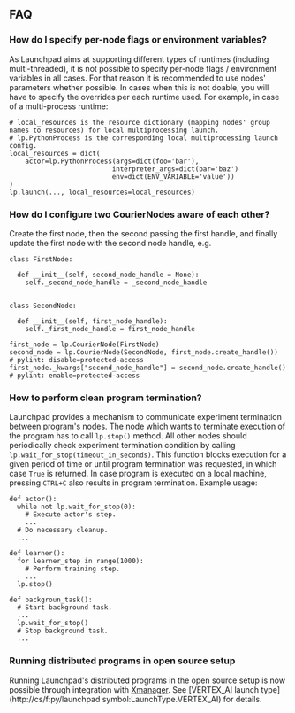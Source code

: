 ## FAQ

### How do I specify per-node flags or environment variables?

As Launchpad aims at supporting different types of runtimes (including
multi-threaded), it is not possible to specify per-node flags / environment
variables in all cases. For that reason it is recommended to use nodes'
parameters whether possible. In cases when this is not doable, you will have
to specify the overrides per each runtime used. For example, in case of
a multi-process runtime:

```
# local_resources is the resource dictionary (mapping nodes' group names to resources) for local multiprocessing launch.
# lp.PythonProcess is the corresponding local multiprocessing launch config.
local_resources = dict(
    actor=lp.PythonProcess(args=dict(foo='bar'),
                          interpreter_args=dict(bar='baz')
                          env=dict(ENV_VARIABLE='value'))
)
lp.launch(..., local_resources=local_resources)
```

### How do I configure two CourierNodes aware of each other?

Create the first node, then the second passing the first handle, and finally
update the first node with the second node handle, e.g.

```
class FirstNode:

  def __init__(self, second_node_handle = None):
    self._second_node_handle = _second_node_handle


class SecondNode:

  def __init__(self, first_node_handle):
    self._first_node_handle = first_node_handle

first_node = lp.CourierNode(FirstNode)
second_node = lp.CourierNode(SecondNode, first_node.create_handle())
# pylint: disable=protected-access
first_node._kwargs["second_node_handle"] = second_node.create_handle()
# pylint: enable=protected-access
```

### How to perform clean program termination?

Launchpad provides a mechanism to communicate experiment termination between
program's nodes. The node which wants to terminate execution of the program has
to call `lp.stop()` method. All other nodes should periodically check experiment
termination condition by calling `lp.wait_for_stop(timeout_in_seconds)`. This
function blocks execution for a given period of time or until program
termination was requested, in which case `True` is returned. In case program is
executed on a local machine, pressing `CTRL+C` also results in program
termination. Example usage:

```
def actor():
  while not lp.wait_for_stop(0):
    # Execute actor's step.
    ...
  # Do necessary cleanup.
  ...

def learner():
  for learner_step in range(1000):
    # Perform training step.
    ...
  lp.stop()

def backgroun_task():
  # Start background task.
  ...
  lp.wait_for_stop()
  # Stop background task.
  ...
```

### Running distributed programs in open source setup

Running Launchpad's distributed programs in the open source setup is now
possible through integration with [Xmanager](https://github.com/deepmind/xmanager).
See [VERTEX_AI launch type](http://cs/f:py/launchpad symbol:LaunchType.VERTEX_AI) for details.
